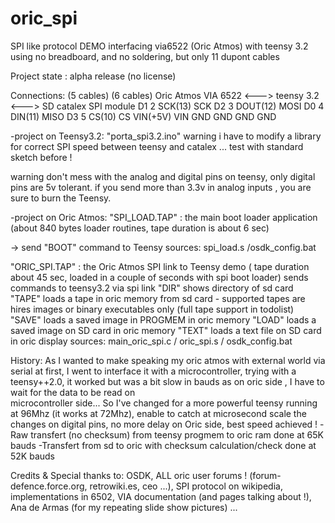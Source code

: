 # oric_spi
SPI like protocol DEMO interfacing via6522 (Oric Atmos) with teensy 3.2 
using no breadboard, and no soldering, but only 11 dupont cables

Project state : alpha release (no license)

Connections:
                 (5 cables)        (6 cables)
Oric Atmos VIA 6522 <---> teensy 3.2 <---> SD catalex SPI module
D1                      2           SCK(13)       SCK
D2                      3           DOUT(12)      MOSI
D0                      4           DIN(11)       MISO
D3                      5           CS(10)        CS
                        VIN(+5V)    VIN
GND                     GND         GND           GND


-project on Teensy3.2:
"porta_spi3.2.ino"
warning i have to modify a library for correct SPI speed between teensy and catalex ...
test with standard sketch before !

warning don't mess with the analog and digital pins on teensy, only digital pins are 5v tolerant. if you send more than 3.3v
in analog inputs , you are sure to burn the Teensy.

-project on Oric Atmos:
"SPI_LOAD.TAP" : the main boot loader application 
                 (about 840 bytes loader routines, tape duration is about 6 sec)
     
  -> send "BOOT" command to Teensy
  sources: spi_load.s /osdk_config.bat 
  
"ORIC_SPI.TAP" : the Oric Atmos SPI link to Teensy demo ( tape duration about 45 sec, loaded in a couple of seconds with spi boot loader)
  sends commands to teensy3.2 via spi link
  "DIR" shows directory of sd card
  "TAPE" loads a tape in oric memory from sd card
    - supported tapes are hires images or binary executables only (full tape support in todolist)
  "SAVE" loads a saved image in PROGMEM in oric memory
  "LOAD" loads a saved image on SD card in oric memory
  "TEXT" loads a text file on SD card in oric display
  sources: main_oric_spi.c / oric_spi.s / osdk_config.bat
     
   
  History:
  As I wanted to make speaking my oric atmos with external world via serial at first, I went to interface it with a microcontroller, 
  trying with a teensy++2.0, it worked but was a bit slow in bauds as on oric side , I have to wait for the data to be read on     
  microcontroller side... So I've changed for a more powerful teensy running at 96Mhz (it works at 72Mhz), enable to catch at 
  microsecond scale the changes on digital pins, no more delay on Oric side, best speed achieved !
    -Raw transfert (no checksum) from teensy progmem to oric ram done at 65K bauds
    -Transfert from sd to oric with checksum calculation/check done at 52K bauds
  
  Credits & Special thanks to:
  OSDK, ALL oric user forums ! (forum-defence.force.org, retrowiki.es, ceo ...), SPI protocol on wikipedia, implementations in 6502,
  VIA documentation (and pages talking about !), Ana de Armas (for my repeating slide show pictures) ...  
  
  
   


